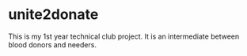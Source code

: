 # unite2donate
This is my 1st year technical club project. It is an intermediate between blood donors and needers.
